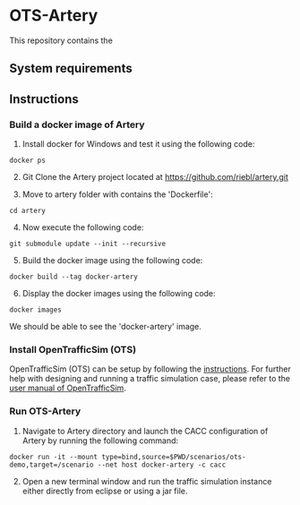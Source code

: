 # OTS-Artery

This repository contains the 

## System requirements

## Instructions

### Build a docker image of Artery
1. Install docker for Windows and test it using the following code:
```
docker ps
```
2. Git Clone the Artery project located at https://github.com/riebl/artery.git

3. Move to artery folder with contains the 'Dockerfile':
```
cd artery
```
4. Now execute the following code:
```
git submodule update --init --recursive
```
5. Build the docker image using the following code:
```
docker build --tag docker-artery
```
6. Display the docker images using the following code:
```
docker images
```

We should be able to see the 'docker-artery' image.

### Install OpenTrafficSim (OTS)
OpenTrafficSim (OTS) can be setup by following the [instructions](https://github.com/salilrsharma/OTS-Artery/blob/main/install_OTS.md). For further help with designing and running a traffic simulation case, please refer to the [user manual of OpenTrafficSim](https://opentrafficsim.org/manual/).

### Run OTS-Artery
1. Navigate to Artery directory and launch the CACC configuration of Artery by running the following command:
```
docker run -it --mount type=bind,source=$PWD/scenarios/ots-demo,target=/scenario --net host docker-artery -c cacc
```
2. Open a new terminal window and run the traffic simulation instance either directly from eclipse or using a jar file.
